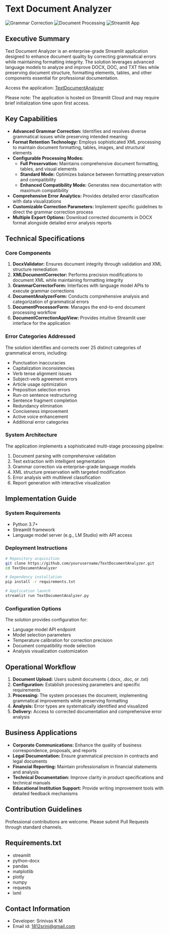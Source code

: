 # Text Document Analyzer
![Grammar Correction](https://img.shields.io/badge/Grammar-Correction-blue)
![Document Processing](https://img.shields.io/badge/Document-Processing-green)
![Streamlit App](https://img.shields.io/badge/Streamlit-App-red)

## Executive Summary

Text Document Analyzer is an enterprise-grade Streamlit application designed to enhance document quality by correcting grammatical errors while maintaining formatting integrity. The solution leverages advanced language models to analyze and improve DOCX, DOC, and TXT files while preserving document structure, formatting elements, tables, and other components essential for professional documentation.

Access the application: [TextDocumentAnalyzer](https://textdocanalyer.streamlit.app/)

Please note: The application is hosted on Streamlit Cloud and may require brief initialization time upon first access.

## Key Capabilities

- **Advanced Grammar Correction:** Identifies and resolves diverse grammatical issues while preserving intended meaning
- **Format Retention Technology:** Employs sophisticated XML processing to maintain document formatting, tables, images, and structural elements
- **Configurable Processing Modes:**
  - **Full Preservation:** Maintains comprehensive document formatting, tables, and visual elements
  - **Standard Mode:** Optimizes balance between formatting preservation and compatibility
  - **Enhanced Compatibility Mode:** Generates new documentation with maximum compatibility
- **Comprehensive Error Analytics:** Provides detailed error classification with data visualizations
- **Customizable Correction Parameters:** Implement specific guidelines to direct the grammar correction process
- **Multiple Export Options:** Download corrected documents in DOCX format alongside detailed error analysis reports

## Technical Specifications

### Core Components

1. **DocxValidator:** Ensures document integrity through validation and XML structure remediation
2. **XMLDocumentCorrector:** Performs precision modifications to document XML while maintaining formatting integrity
3. **GrammarCorrectorForm:** Interfaces with language model APIs to execute grammar corrections
4. **DocumentAnalyzerForm:** Conducts comprehensive analysis and categorization of grammatical errors
5. **DocumentProcessorForm:** Manages the end-to-end document processing workflow
6. **DocumentCorrectionAppView:** Provides intuitive Streamlit user interface for the application

### Error Categories Addressed

The solution identifies and corrects over 25 distinct categories of grammatical errors, including:
- Punctuation inaccuracies
- Capitalization inconsistencies
- Verb tense alignment issues
- Subject-verb agreement errors
- Article usage optimization
- Preposition selection errors
- Run-on sentence restructuring
- Sentence fragment completion
- Redundancy elimination
- Conciseness improvement
- Active voice enhancement
- Additional error categories

### System Architecture

The application implements a sophisticated multi-stage processing pipeline:
1. Document parsing with comprehensive validation
2. Text extraction with intelligent segmentation
3. Grammar correction via enterprise-grade language models
4. XML structure preservation with targeted modification
5. Error analysis with multilevel classification
6. Report generation with interactive visualization

## Implementation Guide

### System Requirements

- Python 3.7+
- Streamlit framework
- Language model server (e.g., LM Studio) with API access

### Deployment Instructions

```bash
# Repository acquisition
git clone https://github.com/yourusername/TextDocumentAnalyzer.git
cd TextDocumentAnalyzer

# Dependency installation
pip install -r requirements.txt

# Application launch
streamlit run TextDocumentAnalyzer.py
```

### Configuration Options

The solution provides configuration for:
- Language model API endpoint
- Model selection parameters
- Temperature calibration for correction precision
- Document compatibility mode selection
- Analysis visualization customization

## Operational Workflow

1. **Document Upload:** Users submit documents (.docx, .doc, or .txt)
2. **Configuration:** Establish processing parameters and specific requirements
3. **Processing:** The system processes the document, implementing grammatical improvements while preserving formatting
4. **Analysis:** Error types are systematically identified and visualized
5. **Delivery:** Access to corrected documentation and comprehensive error analysis

## Business Applications

- **Corporate Communications:** Enhance the quality of business correspondence, proposals, and reports
- **Legal Documentation:** Ensure grammatical precision in contracts and legal documents
- **Financial Reporting:** Maintain professionalism in financial statements and analysis
- **Technical Documentation:** Improve clarity in product specifications and technical manuals
- **Educational Institution Support:** Provide writing improvement tools with detailed feedback mechanisms

## Contribution Guidelines

Professional contributions are welcome. Please submit Pull Requests through standard channels.

## Requirements.txt
- streamlit
- python-docx
- pandas
- matplotlib
- plotly
- numpy
- requests
- lxml

## Contact Information
- Developer: Srinivas K M 
- Email id: 1812srini@gmail.com
